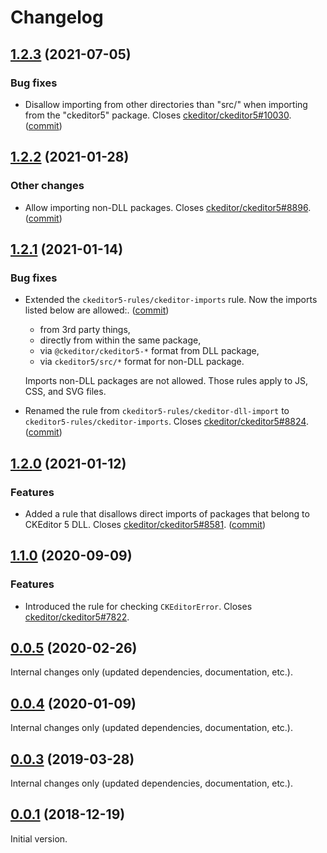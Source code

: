Changelog
=========

## [1.2.3](https://github.com/ckeditor/eslint-plugin-ckeditor5-rules/compare/v1.2.2...v1.2.3) (2021-07-05)

### Bug fixes

* Disallow importing from other directories than "src/" when importing from the "ckeditor5" package. Closes [ckeditor/ckeditor5#10030](https://github.com/ckeditor/ckeditor5/issues/10030). ([commit](https://github.com/ckeditor/eslint-plugin-ckeditor5-rules/commit/d12074249190619d1af94bc80844bd74f32865d2))


## [1.2.2](https://github.com/ckeditor/eslint-plugin-ckeditor5-rules/compare/v1.2.1...v1.2.2) (2021-01-28)

### Other changes

* Allow importing non-DLL packages. Closes [ckeditor/ckeditor5#8896](https://github.com/ckeditor/ckeditor5/issues/8896). ([commit](https://github.com/ckeditor/eslint-plugin-ckeditor5-rules/commit/facb8edd86596844d736bfd7605d2ac8f3c4ccb6))


## [1.2.1](https://github.com/ckeditor/eslint-plugin-ckeditor5-rules/compare/v1.2.0...v1.2.1) (2021-01-14)

### Bug fixes

* Extended the `ckeditor5-rules/ckeditor-imports` rule. Now the imports listed below are allowed:. ([commit](https://github.com/ckeditor/eslint-plugin-ckeditor5-rules/commit/d17a849db1bef7992770f9e698a4cba0a9266322))

  - from 3rd party things,
  - directly from within the same package,
  - via `@ckeditor/ckeditor5-*` format from DLL package,
  - via `ckeditor5/src/*` format for non-DLL package.

  Imports non-DLL packages are not allowed. Those rules apply to JS, CSS, and SVG files.
* Renamed the rule from `ckeditor5-rules/ckeditor-dll-import` to `ckeditor5-rules/ckeditor-imports`. Closes [ckeditor/ckeditor5#8824](https://github.com/ckeditor/ckeditor5/issues/8824). ([commit](https://github.com/ckeditor/eslint-plugin-ckeditor5-rules/commit/d17a849db1bef7992770f9e698a4cba0a9266322))


## [1.2.0](https://github.com/ckeditor/eslint-plugin-ckeditor5-rules/compare/v1.1.0...v1.2.0) (2021-01-12)

### Features

* Added a rule that disallows direct imports of packages that belong to CKEditor 5 DLL. Closes [ckeditor/ckeditor5#8581](https://github.com/ckeditor/ckeditor5/issues/8581). ([commit](https://github.com/ckeditor/eslint-plugin-ckeditor5-rules/commit/7fe7d661b85b8e46e182dad084a5a69294510837))


## [1.1.0](https://github.com/ckeditor/eslint-plugin-ckeditor5-rules/compare/v1.0.0...v1.1.0) (2020-09-09)

### Features

* Introduced the rule for checking `CKEditorError`. Closes [ckeditor/ckeditor5#7822](https://github.com/ckeditor/ckeditor5/issues/7822).


## [0.0.5](https://github.com/ckeditor/ckeditor5-dev/compare/eslint-plugin-ckeditor5-rules@0.0.4...eslint-plugin-ckeditor5-rules@0.0.5) (2020-02-26)

Internal changes only (updated dependencies, documentation, etc.).


## [0.0.4](https://github.com/ckeditor/ckeditor5-dev/compare/eslint-plugin-ckeditor5-rules@0.0.3...eslint-plugin-ckeditor5-rules@0.0.4) (2020-01-09)

Internal changes only (updated dependencies, documentation, etc.).


## [0.0.3](https://github.com/ckeditor/ckeditor5-dev/compare/eslint-plugin-ckeditor5-rules@0.0.1...eslint-plugin-ckeditor5-rules@0.0.3) (2019-03-28)

Internal changes only (updated dependencies, documentation, etc.).


## [0.0.1](https://github.com/ckeditor/ckeditor5-dev/tree/eslint-plugin-ckeditor5-rules@0.0.1) (2018-12-19)

Initial version.

